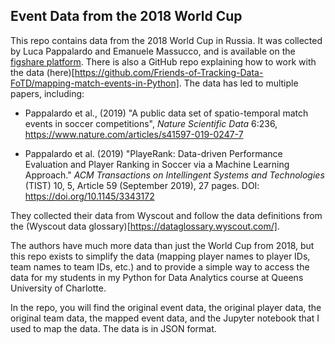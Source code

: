 ## Event Data from the 2018 World Cup

This repo contains data from the 2018 World Cup in Russia. It was collected by Luca Pappalardo and Emanuele Massucco, and is available on the [figshare platform](https://figshare.com/collections/Soccer_match_event_dataset/4415000/5). There is also a GitHub repo explaining how to work with the data (here)[https://github.com/Friends-of-Tracking-Data-FoTD/mapping-match-events-in-Python]. The data has led to multiple papers, including:

- Pappalardo et al., (2019) "A public data set of spatio-temporal match events in soccer competitions", _Nature Scientific Data_ 6:236, https://www.nature.com/articles/s41597-019-0247-7

- Pappalardo et al. (2019) "PlayeRank: Data-driven Performance Evaluation and Player Ranking in Soccer via a Machine Learning Approach." _ACM Transactions on Intellingent Systems and Technologies_ (TIST) 10, 5, Article 59 (September 2019), 27 pages. DOI: https://doi.org/10.1145/3343172

They collected their data from Wyscout and follow the data definitions from the (Wyscout data glossary)[https://dataglossary.wyscout.com/].

The authors have much more data than just the World Cup from 2018, but this repo exists to simplify the data (mapping player names to player IDs, team names to team IDs, etc.) and to provide a simple way to access the data for my students in my Python for Data Analytics course at Queens University of Charlotte.

In the repo, you will find the original event data, the original player data, the original team data, the mapped event data, and the Jupyter notebook that I used to map the data. The data is in JSON format.
